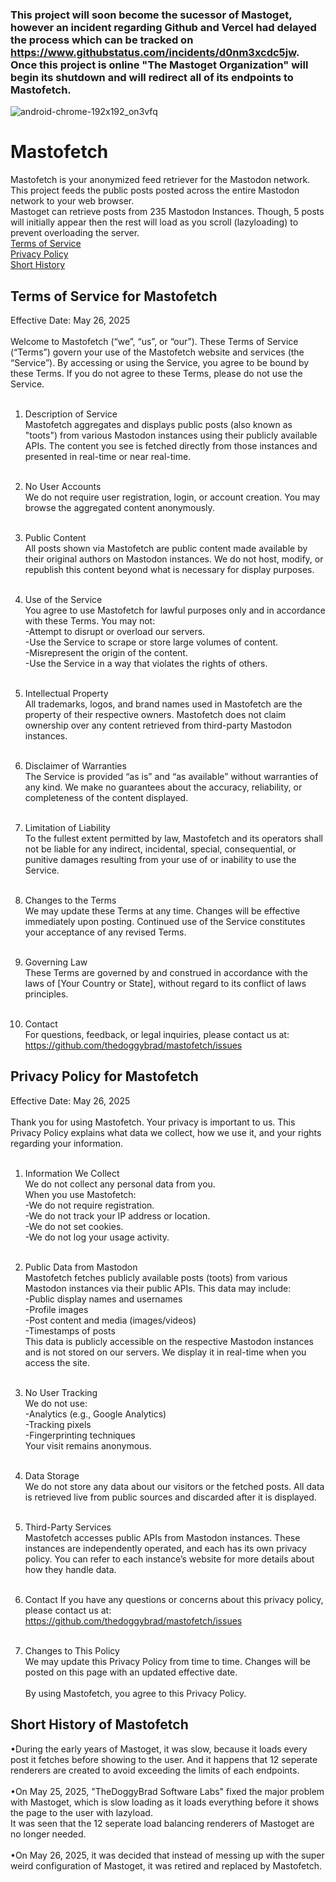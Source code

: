 ### This project will soon become the sucessor of Mastoget, however an incident regarding Github and Vercel had delayed the process which can be tracked on https://www.githubstatus.com/incidents/d0nm3xcdc5jw. Once this project is online "The Mastoget Organization" will begin its shutdown and will redirect all of its endpoints to Mastofetch.

![android-chrome-192x192_on3vfq](https://github.com/user-attachments/assets/8d968cbe-7fe7-4210-80f1-41a12beff92f)
# Mastofetch
Mastofetch is your anonymized feed retriever for the Mastodon network. This project feeds the public posts posted across the entire Mastodon network to your web browser.
<br>
Mastoget can retrieve posts from 235 Mastodon Instances. Though, 5 posts will initially appear then the rest will load as you scroll (lazyloading) to prevent overloading the server.
<br>
[Terms of Service](#terms-of-service-for-mastofetch)  
[Privacy Policy](#privacy-policy-for-mastofetch)  
[Short History](#short-history-of-mastofetch)
<br>

## Terms of Service for Mastofetch
Effective Date: May 26, 2025
<br><br>
Welcome to Mastofetch (“we”, “us”, or “our”). These Terms of Service (“Terms”) govern your use of the Mastofetch website and services (the “Service”). By accessing or using the Service, you agree to be bound by these Terms. If you do not agree to these Terms, please do not use the Service.
<br><br>
1. Description of Service<br>
Mastofetch aggregates and displays public posts (also known as "toots") from various Mastodon instances using their publicly available APIs. The content you see is fetched directly from those instances and presented in real-time or near real-time.
<br><br>
2. No User Accounts<br>
We do not require user registration, login, or account creation. You may browse the aggregated content anonymously.
<br><br>

3. Public Content<br>
All posts shown via Mastofetch are public content made available by their original authors on Mastodon instances. We do not host, modify, or republish this content beyond what is necessary for display purposes.
<br><br>

4. Use of the Service<br>
You agree to use Mastofetch for lawful purposes only and in accordance with these Terms. You may not:<br>
-Attempt to disrupt or overload our servers.<br>
-Use the Service to scrape or store large volumes of content.<br>
-Misrepresent the origin of the content.<br>
-Use the Service in a way that violates the rights of others.
<br><br>

5. Intellectual Property<br>
All trademarks, logos, and brand names used in Mastofetch are the property of their respective owners. Mastofetch does not claim ownership over any content retrieved from third-party Mastodon instances.
<br><br>

6. Disclaimer of Warranties<br>
The Service is provided “as is” and “as available” without warranties of any kind. We make no guarantees about the accuracy, reliability, or completeness of the content displayed.
<br><br>

7. Limitation of Liability<br>
To the fullest extent permitted by law, Mastofetch and its operators shall not be liable for any indirect, incidental, special, consequential, or punitive damages resulting from your use of or inability to use the Service.
<br><br>

8. Changes to the Terms<br>
We may update these Terms at any time. Changes will be effective immediately upon posting. Continued use of the Service constitutes your acceptance of any revised Terms.
<br><br>

9. Governing Law<br>
These Terms are governed by and construed in accordance with the laws of [Your Country or State], without regard to its conflict of laws principles.
<br><br>

10. Contact<br>
For questions, feedback, or legal inquiries, please contact us at:<br>
https://github.com/thedoggybrad/mastofetch/issues



## Privacy Policy for Mastofetch
Effective Date: May 26, 2025
<br><br>
Thank you for using Mastofetch. Your privacy is important to us. This Privacy Policy explains what data we collect, how we use it, and your rights regarding your information.
<br><br>
1. Information We Collect<br>
We do not collect any personal data from you.<br>
When you use Mastofetch:<br>
-We do not require registration.<br>
-We do not track your IP address or location.<br>
-We do not set cookies.<br>
-We do not log your usage activity.
<br><br>
2. Public Data from Mastodon<br>
Mastofetch fetches publicly available posts (toots) from various Mastodon instances via their public APIs. This data may include:<br>
-Public display names and usernames<br>
-Profile images<br>
-Post content and media (images/videos)<br>
-Timestamps of posts<br>
This data is publicly accessible on the respective Mastodon instances and is not stored on our servers. We display it in real-time when you access the site.
<br><br>
3. No User Tracking<br>
We do not use:<br>
-Analytics (e.g., Google Analytics)<br>
-Tracking pixels<br>
-Fingerprinting techniques<br>
Your visit remains anonymous.
<br><br>

4. Data Storage<br>
We do not store any data about our visitors or the fetched posts. All data is retrieved live from public sources and discarded after it is displayed.
<br><br>

5. Third-Party Services<br>
Mastofetch accesses public APIs from Mastodon instances. These instances are independently operated, and each has its own privacy policy. You can refer to each instance’s website for more details about how they handle data.
<br><br>

6. Contact
If you have any questions or concerns about this privacy policy, please contact us at:
https://github.com/thedoggybrad/mastofetch/issues
<br><br>

7. Changes to This Policy<br>
We may update this Privacy Policy from time to time. Changes will be posted on this page with an updated effective date.
<br><br>
By using Mastofetch, you agree to this Privacy Policy.

## Short History of Mastofetch
•During the early years of Mastoget, it was slow, because it loads every post it fetches before showing to the user. And it happens that 12 seperate renderers are created to avoid exceeding the limits of each endpoints.
<br><br>
•On May 25, 2025, "TheDoggyBrad Software Labs" fixed the major problem with Mastoget, which is slow loading as it loads everything before it shows the page to the user with lazyload.<br>
It was seen that the 12 seperate load balancing renderers of Mastoget are no longer needed.
<br><br>
•On May 26, 2025, it was decided that instead of messing up with the super weird configuration of Mastoget, it was retired and replaced by Mastofetch.

